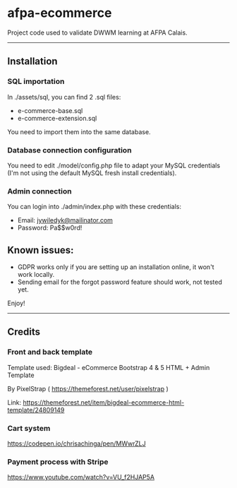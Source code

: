 # afpa-ecommerce

Project code used to validate DWWM learning at AFPA Calais.

---

## Installation

### SQL importation

In ./assets/sql, you can find 2 .sql files:

- e-commerce-base.sql
- e-commerce-extension.sql

You need to import them into the same database.

### Database connection configuration

You need to edit ./model/config.php file to adapt your MySQL credentials (I'm not using the default MySQL fresh install credentials).

### Admin connection

You can login into ./admin/index.php with these credentials:

- Email: jywiledyk@mailinator.com
- Password: Pa$$w0rd!

## Known issues:

- GDPR works only if you are setting up an installation online, it won't work locally.
- Sending email for the forgot password feature should work, not tested yet.

Enjoy!

---

## Credits

### Front and back template

Template used: Bigdeal - eCommerce Bootstrap 4 & 5 HTML + Admin Template

By PixelStrap ( https://themeforest.net/user/pixelstrap )

Link: https://themeforest.net/item/bigdeal-ecommerce-html-template/24809149

### Cart system

https://codepen.io/chrisachinga/pen/MWwrZLJ

### Payment process with Stripe

https://www.youtube.com/watch?v=VU_f2HJAP5A
